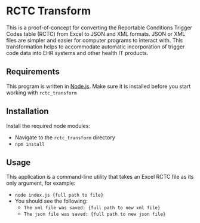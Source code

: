 # RCTC Transform
This is a proof-of-concept for converting the Reportable Conditions Trigger Codes table (RCTC) from Excel to JSON and XML formats.  JSON or XML files are simpler and easier for computer programs to interact with.  This transformation helps to accommodate automatic incorporation of trigger code data into EHR systems and other health IT products.

## Requirements
This program is written in [Node.js](https://nodejs.org/en/).  Make sure it is installed before you start working with `rctc_transform`

## Installation
Install the required node modules:
- Navigate to the `rctc_transform` directory
- `npm install`

## Usage
This application is a command-line utility that takes an Excel RCTC file as its only argument, for example:
- `node index.js {full path to file}`
- You should see the following:
  - `The xml file was saved: {full path to new xml file}`
  - `The json file was saved: {full path to new json file}`
